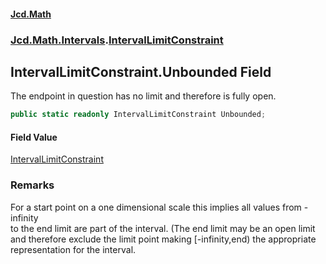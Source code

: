 #### [Jcd.Math](index.md 'index')
### [Jcd.Math.Intervals](Jcd.Math.Intervals.md 'Jcd.Math.Intervals').[IntervalLimitConstraint](Jcd.Math.Intervals.IntervalLimitConstraint.md 'Jcd.Math.Intervals.IntervalLimitConstraint')

## IntervalLimitConstraint.Unbounded Field

The endpoint in question has no limit and therefore is fully open.

```csharp
public static readonly IntervalLimitConstraint Unbounded;
```

#### Field Value
[IntervalLimitConstraint](Jcd.Math.Intervals.IntervalLimitConstraint.md 'Jcd.Math.Intervals.IntervalLimitConstraint')

### Remarks
For a start point on a one dimensional scale this implies all values from -infinity  
to the end limit are part of the interval. (The end limit may be an open limit  
and therefore exclude the limit point making [-infinity,end) the appropriate  
representation for the interval.